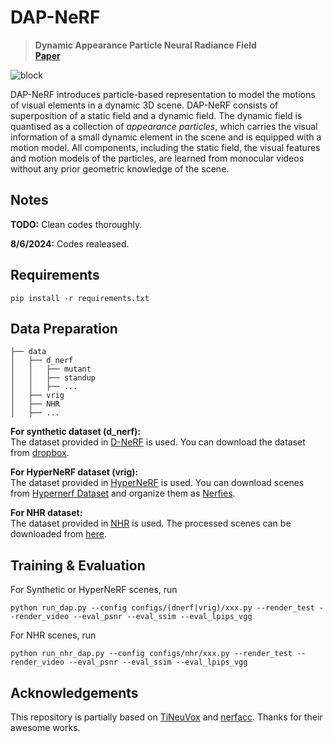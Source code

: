 # DAP-NeRF

> __Dynamic Appearance Particle Neural Radiance Field__  
> __[Paper](https://arxiv.org/abs/2310.07916)__

![block](./imgs/render_traj.gif)

DAP-NeRF introduces particle-based representation to model the motions of visual elements in a dynamic 3D scene. DAP-NeRF consists of superposition of a static field and a dynamic field. The dynamic field is quantised as a collection of *appearance particles*, which carries the visual information of a small dynamic element in the scene and is equipped with a motion model. All components, including the static field, the visual features and motion models of the particles, are learned from monocular videos without any prior geometric knowledge of the scene.

## Notes
**TODO:** Clean codes thoroughly.

**8/6/2024:** Codes realeased.

## Requirements
```shell
pip install -r requirements.txt
```

## Data Preparation
```
├── data
│   ├── d_nerf
│   │   ├── mutant
│   │   ├── standup 
│   │   ├── ... 
│   ├── vrig
│   ├── NHR
│   ├── ...
```
**For synthetic dataset (d_nerf):**  
The dataset provided in [D-NeRF](https://github.com/albertpumarola/D-NeRF) is used. You can download the dataset from [dropbox](https://www.dropbox.com/s/0bf6fl0ye2vz3vr/data.zip?dl=0).

**For HyperNeRF dataset (vrig):**  
The dataset provided in [HyperNeRF](https://github.com/google/hypernerf) is used. You can download scenes from [Hypernerf Dataset](https://github.com/google/hypernerf/releases/tag/v0.1) and organize them as [Nerfies](https://github.com/google/nerfies#datasets).

**For NHR dataset:**  
The dataset provided in [NHR](https://wuminye.github.io/NHR/datasets.html) is used. The processed scenes can be downloaded from [here](https://drive.google.com/drive/folders/16-sNCc28G8M6MfE6n79XlusZkE9K9Je_?usp=sharing).

## Training & Evaluation
For Synthetic or HyperNeRF scenes, run 
```shell
python run_dap.py --config configs/(dnerf|vrig)/xxx.py --render_test --render_video --eval_psnr --eval_ssim --eval_lpips_vgg
``` 

For NHR scenes, run 
```shell
python run_nhr_dap.py --config configs/nhr/xxx.py --render_test --render_video --eval_psnr --eval_ssim --eval_lpips_vgg
```

## Acknowledgements
This repository is partially based on [TiNeuVox](https://github.com/hustvl/TiNeuVox) and [nerfacc](https://github.com/nerfstudio-project/nerfacc). Thanks for their awesome works.